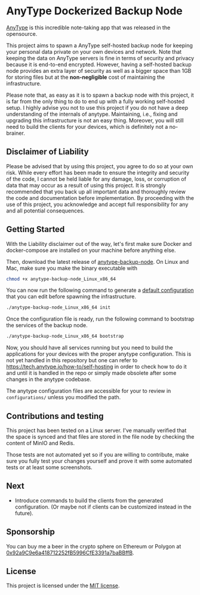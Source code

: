 # AnyType Dockerized Backup Node

[AnyType](https://anytype.io/) is this incredible note-taking app that was released in the
opensource.

This project aims to spawn a AnyType self-hosted backup node for keeping your personal data private on your
own devices and network. Note that keeping the data on AnyType servers is fine in terms of security and privacy
because it is end-to-end encrypted. However, having a self-hosted backup node provides an extra layer of
security as well as a bigger space than 1GB for storing files but at the **non-negligible** cost of maintaining
the infrastructure.

Please note that, as easy as it is to spawn a backup node with this project, it is far from the only thing to do
to end up with a fully working self-hosted setup. I highly advise you not to use this project if you do not have
a deep understanding of the internals of anytype. Maintaining, i.e., fixing and upgrading this infrastructure is
not an easy thing. Moreover, you will still need to build the clients for your devices, which is definitely not a
no-brainer.

## Disclaimer of Liability

Please be advised that by using this project, you agree to do so at your own risk. While every effort has been
made to ensure the integrity and security of the code, I cannot be held liable for any damage, loss, or
corruption of data that may occur as a result of using this project. It is strongly recommended that you back
up all important data and thoroughly review the code and documentation before implementation. By proceeding with
the use of this project, you acknowledge and accept full responsibility for any and all potential consequences.

## Getting Started

With the Liability disclaimer out of the way, let's first make sure Docker and docker-compose are installed on your
machine before anything else.

Then, download the latest release of [anytype-backup-node](https://github.com/clems4ever/anytype-backup-node/releases).
On Linux and Mac, make sure you make the binary executable with

```bash
chmod +x anytype-backup-node_Linux_x86_64
```

You can now run the following command to generate a [default configuration](./internal/backupnode/config.yml) that you can edit before spawning
the infrastructure.

```bash
./anytype-backup-node_Linux_x86_64 init
```

Once the configuration file is ready, run the following command to bootstrap the services of the backup node.

```bash
./anytype-backup-node_Linux_x86_64 bootstrap
```

Now, you should have all services running but you need to build the applications for your devices with the proper
anytype configuration. This is not yet handled in this repository but one can refer to
https://tech.anytype.io/how-to/self-hosting in order to check how to do it and until it is handled in the repo or
simply made obsolete after some changes in the anytype codebase.

The anytype configuration files are accessible for your to review in `configurations/` unless you modified the path.

## Contributions and testing

This project has been tested on a Linux server. I've manually verified that the space is synced and that files are
stored in the file node by checking the content of MinIO and Redis.

Those tests are not automated yet so if you are willing to contribute, make sure you fully test
your changes yourself and prove it with some automated tests or at least some screenshots.

## Next

- Introduce commands to build the clients from the generated configuration. (Or maybe not if clients can be customized instead in the future).

## Sponsorship

You can buy me a beer in the crypto sphere on Ethereum or Polygon at [0x92a9C9e6a418712252fB5996CfE3391a7baBBffB](https://etherscan.io/address/0x92a9C9e6a418712252fB5996CfE3391a7baBBffB).

## License

This project is licensed under the [MIT license](./LICENSE).